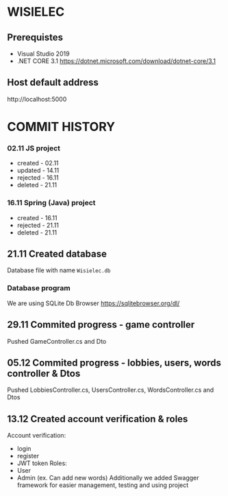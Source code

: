 # WISIELEC
## Prerequistes
- Visual Studio 2019
- .NET CORE 3.1 https://dotnet.microsoft.com/download/dotnet-core/3.1 

## Host default address
http://localhost:5000

# COMMIT HISTORY

### 02.11 JS project
- created - 02.11
- updated - 14.11
- rejected - 16.11
- deleted - 21.11

### 16.11 Spring (Java) project
- created - 16.11
- rejected - 21.11
- deleted - 21.11

## 21.11 Created database
Database file with name `Wisielec.db`
### Database program
We are using SQLite Db Browser https://sqlitebrowser.org/dl/

## 29.11 Commited progress - game controller
Pushed GameController.cs and Dto

## 05.12 Commited progress - lobbies, users, words controller & Dtos 
Pushed LobbiesController.cs, UsersController.cs, WordsController.cs and Dtos

## 13.12 Created account verification & roles
Account verification:
- login
- register
- JWT token
Roles:
- User
- Admin (ex. Can add new words)
Additionally we added Swagger framework for easier management, testing and using project 
 




